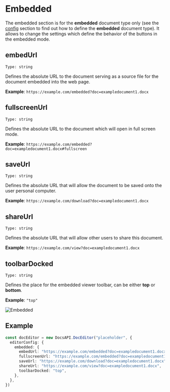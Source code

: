 # Embedded

The embedded section is for the **embedded** document type only (see the [config](../config.md#type) section to find out how to define the **embedded** document type). It allows to change the settings which define the behavior of the buttons in the embedded mode.

## embedUrl

`Type: string`

Defines the absolute URL to the document serving as a source file for the document embedded into the web page.

**Example**: `https://example.com/embedded?doc=exampledocument1.docx`

## fullscreenUrl

`Type: string`

Defines the absolute URL to the document which will open in full screen mode.

**Example**: `https://example.com/embedded?doc=exampledocument1.docx#fullscreen`

## saveUrl

`Type: string`

Defines the absolute URL that will allow the document to be saved onto the user personal computer.

**Example**: `https://example.com/download?doc=exampledocument1.docx`

## shareUrl

`Type: string`

Defines the absolute URL that will allow other users to share this document.

**Example**: `https://example.com/view?doc=exampledocument1.docx`

## toolbarDocked

`Type: string`

Defines the place for the embedded viewer toolbar, can be either **top** or **bottom**.

**Example**: `"top"`

![Embedded](/assets/images/editor/embedded.png)

## Example

``` ts
const docEditor = new DocsAPI.DocEditor("placeholder", {
  editorConfig: {
    embedded: {
      embedUrl: "https://example.com/embedded?doc=exampledocument1.docx",
      fullscreenUrl: "https://example.com/embedded?doc=exampledocument1.docx#fullscreen",
      saveUrl: "https://example.com/download?doc=exampledocument1.docx",
      shareUrl: "https://example.com/view?doc=exampledocument1.docx",
      toolbarDocked: "top",
    },
  },
})
```
